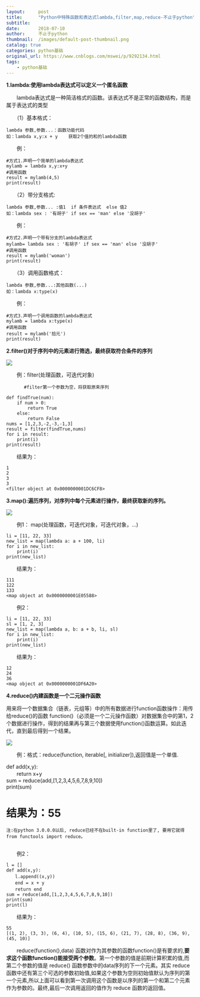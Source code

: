 ```yaml
---
layout:     post
title:      "Python中特殊函数和表达式lambda,filter,map,reduce-不止于python"
subtitle:   
date:       2018-07-10
author:     不止于python
thumbnail:  /images/default-post-thumbnail.png
catalog: true
categories: python基础
original_url: https://www.cnblogs.com/mswei/p/9292134.html
tags:
    - python基础
---
```


**1.lambda:使用lambda表达式可以定义一个匿名函数**

　　lambda表达式是一种简洁格式的函数。该表达式不是正常的函数结构，而是属于表达式的类型

　　（1）基本格式：

```
lambda 参数,参数...：函数功能代码
如：lambda x,y:x + y    获取2个值的和的lambda函数
```

　　例：

```
#方式1.声明一个简单的lambda表达式
mylamb = lambda x,y:x+y
#调用函数
result = mylamb(4,5)
print(result)
```

　　（2）带分支格式:

```
lambda 参数,参数... :值1  if 条件表达式  else 值2
如：lambda sex : '有胡子' if sex == 'man' else '没胡子'
```

　　例：

```
#方式2.声明一个带有分支的lambda表达式
mylamb= lambda sex : '有胡子' if sex == 'man' else '没胡子'
#调用函数
result = mylamb('woman')
print(result)
```

　　（3）调用函数格式：

```
lambda 参数,参数...:其他函数(...)
如：lambda x:type(x)
```

　　例：

```
#方式3.声明一个调用函数的lambda表达式
mylamb = lambda x:type(x)
#调用函数
result = mylamb('拾元')
print(result)
```

**2.filter()对于序列中的元素进行筛选，最终获取符合条件的序列**

![](/images/3635d700/1.png)

　　例：filter(处理函数，可迭代对象)

```
　　　　#filter第一个参数为空，将获取原来序列
```

```
def findTrue(num):
    if num > 0:
        return True
    else:
        return False
nums = [1,2,3,-2,-3,-1,3]
result = filter(findTrue,nums)
for i in result:
    print(i)
print(result)
```

　　结果为：

```
1
2
3
3
<filter object at 0x0000000001DC6CF8>
```

**3.map():遍历序列，对序列中每个元素进行操作，最终获取新的序列。**

![](/images/3635d700/2.png)

　　例1： map(处理函数，可迭代对象，可迭代对象，...)

```
li = [11, 22, 33]
new_list = map(lambda a: a + 100, li)
for i in new_list:
    print(i)
print(new_list)
```

　　结果为：

```
111
122
133
<map object at 0x0000000001E05588>
```

　　例2：

```
li = [11, 22, 33]
sl = [1, 2, 3]
new_list = map(lambda a, b: a + b, li, sl)
for i in new_list:
    print(i)
print(new_list)
```

　　结果为：

```
12
24
36
<map object at 0x0000000001DF6A20>
```

**4.reduce()内建函数是一个二元操作函数**

用来将一个数据集合（链表，元组等）中的所有数据进行function函数操作：用传给reduce()的函数 function()（必须是一个二元操作函数）对数据集合中的第1，2个数据进行操作，得到的结果再与第三个数据使用function()函数运算。如此迭代，直到最后得到一个结果。

![](/images/3635d700/3.png)

　　例：格式：reduce(function, iterable[, initializer]),返回值是一个单值.

def add(x,y):  
 　　return x+y  
sum = reduce(add,[1,2,3,4,5,6,7,8,9,10])  
print(sum)

# 结果为：55

```
注:在python 3.0.0.0以后, reduce已经不在built-in function里了, 要用它就得from functools import reduce。  
  

```

　　例2：

```
l = []
def add(x,y):
　　l.append((x,y))
　　end = x + y
　　return end
sum = reduce(add,[1,2,3,4,5,6,7,8,9,10])
print(sum)
print(l)
```

　　结果为：

```
55
[(1, 2), (3, 3), (6, 4), (10, 5), (15, 6), (21, 7), (28, 8), (36, 9), (45, 10)]
```

　　reduce(function(),data) 函数对作为其参数的函数function()是有要求的,**要求这个函数function()能接受两个参数**。第一个参数的值是前期计算积累的值,而第二个参数的值是 reduce() 函数参数中的data序列的下一个元素。其实 reduce 函数中还有第三个可选的参数初始值,如果这个参数为空则初始值默认为序列的第一个元素,所以上面可以看到第一次调用这个函数是以序列的第一个和第二个元素作为参数的。最终,最后一次调用返回的值作为 reduce 函数的返回值。

```
  
  

```